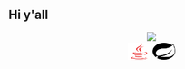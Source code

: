 ## Hi y'all 

<div>
 
 <div align="center">
  <img src="https://user-images.githubusercontent.com/89888198/213287769-b4d78464-a121-4485-82b6-87e05988195c.gif">
    <div>
    <img align="center" alt="Macedo-Java-Icon" height="30" width="40" src="https://raw.githubusercontent.com/devicons/devicon/master/icons/java/java-plain.svg">
    <img align="center" alt="Macedo-Spring-Icon" height="30" width="40" src="https://raw.githubusercontent.com/devicons/devicon/master/icons/spring/spring-plain.svg">
  </div>
 </div>
</div>
